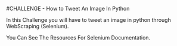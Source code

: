 #CHALLENGE - How to Tweet An Image In Python

In this Challenge you will have to tweet an image in python through WebScraping (Selenium).

You Can See The Resources For Selenium Documentation.

